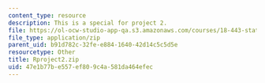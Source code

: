 ```yaml
---
content_type: resource
description: This is a special for project 2.
file: https://ol-ocw-studio-app-qa.s3.amazonaws.com/courses/18-443-statistics-for-applications-spring-2015/47e1b77be557ef809c4a581da464efec_Rproject2.zip
file_type: application/zip
parent_uid: b91d782c-32fe-e884-1640-42d14c5c5d5e
resourcetype: Other
title: Rproject2.zip
uid: 47e1b77b-e557-ef80-9c4a-581da464efec
---
```

